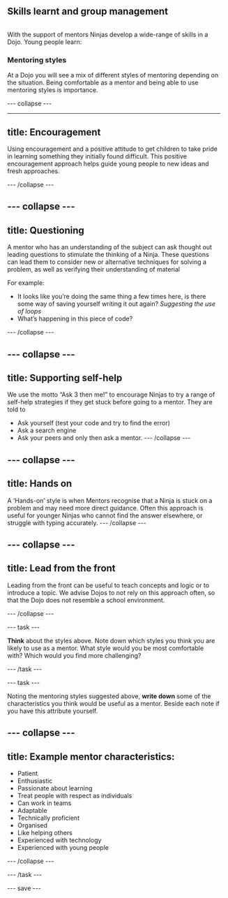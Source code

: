 ## Skills learnt and group management

<div style="display: flex; flex-wrap: wrap">
<div style="flex-basis: 200px; flex-grow: 1; margin-right: 15px;">
  
With the support of mentors Ninjas develop a wide-range of skills in a Dojo. Young people learn:
  
  
### Mentoring styles 
 
At a Dojo you will see a mix of different styles of mentoring depending on the situation. Being comfortable as a mentor and being able to use mentoring styles is importance.


--- collapse ---

---
title: Encouragement
---
Using encouragement and a positive attitude to get children to take pride in learning something they initially found difficult. This positive encouragement approach helps guide young people to new ideas and fresh approaches.

--- /collapse ---
  
--- collapse ---
---
title: Questioning
---
A mentor who has an understanding of the subject can ask thought out leading questions to stimulate the thinking of a Ninja. These questions can lead them to consider new or alternative techniques for solving a problem, as well as verifying their understanding of material
  
For example:
+ It looks like you’re doing the same thing a few times here, is there some way of saving yourself writing it out again? *Suggesting the use of loops*
+ What’s happening in this piece of code?

--- /collapse ---

  
--- collapse ---
---
title: Supporting self-help
---
We use the motto “Ask 3 then me!” to encourage Ninjas to try a range of self-help strategies if they get stuck before going to a mentor. They are told to 
+ Ask yourself (test your code and try to find the error)
+ Ask a search engine
+ Ask your peers and only then ask a mentor.
--- /collapse ---
  
  
--- collapse ---
---
title: Hands on
---
A ‘Hands-on’ style is when Mentors recognise that a Ninja is stuck on a problem and may need more direct guidance. Often this approach is useful for younger Ninjas who cannot find the answer elsewhere, or struggle with typing accurately.
--- /collapse ---
  
  
--- collapse ---
---
title: Lead from the front
---
Leading from the front can be useful to teach concepts and logic or to introduce a topic. We advise Dojos to not rely on this approach often, so that the Dojo does not resemble a school environment.

--- /collapse ---
  
  
--- task ---

**Think** about the styles above. Note down which styles you think you are likely to use as a mentor. 
What style would you be most comfortable with? Which would you find more challenging?

--- /task ---

--- task ---

Noting the mentoring styles suggested above, **write down** some of the characteristics you think would be useful as a mentor. Beside each note if you have this attribute yourself. 
  
--- collapse ---
---
title: Example mentor characteristics:
---
+ Patient
+ Enthusiastic
+ Passionate about learning
+ Treat people with respect as individuals
+ Can work in teams
+ Adaptable
+ Technically proficient
+ Organised
+ Like helping others
+ Experienced with technology
+ Experienced with young people

--- /collapse ---

--- /task ---

--- save ---
